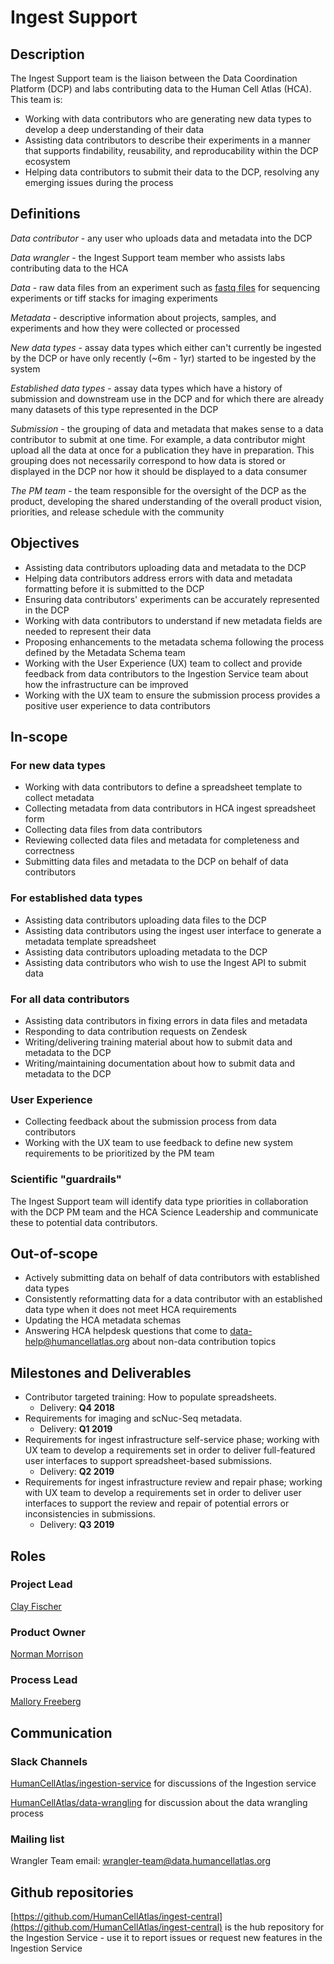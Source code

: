 # Ingest Support

## Description

The Ingest Support team is the liaison between the Data Coordination Platform (DCP) and labs contributing data to the Human Cell Atlas (HCA). This team is:

* Working with data contributors who are generating new data types to develop a deep understanding of their data
* Assisting data contributors to describe their experiments in a manner that supports findability, reusability, and reproducability within the DCP ecosystem
* Helping data contributors to submit their data to the DCP, resolving any emerging issues during the process

## Definitions

*Data contributor* - any user who uploads data and metadata into the DCP

*Data wrangler* -  the Ingest Support team member who assists labs contributing data to the HCA

*Data* - raw data files from an experiment such as [fastq files](https://en.wikipedia.org/wiki/FASTQ_format) for sequencing experiments or tiff stacks for imaging experiments

*Metadata* - descriptive information about projects, samples, and experiments and how they were collected or processed

*New data types* - assay data types which either can't currently be ingested by the DCP or have only recently (~6m - 1yr) started to be ingested by the system

*Established data types* - assay data types which have a history of submission and downstream use in the DCP and for which there are already many datasets of this type represented in the DCP

*Submission* - the grouping of data and metadata that makes sense to a data contributor to submit at one time. For example, a data contributor might upload all the data at once for a publication they have in preparation. This grouping does not necessarily correspond to how data is stored or displayed in the DCP nor how it should be displayed to a data consumer

*The PM team* - the team responsible for the oversight of the DCP as the product, developing the shared understanding of the overall product vision, priorities, and release schedule with the community

## Objectives

- Assisting data contributors uploading data and metadata to the DCP
- Helping data contributors address errors with data and metadata formatting before it is submitted to the DCP
- Ensuring data contributors' experiments can be accurately represented in the DCP
- Working with data contributors to understand if new metadata fields are needed to represent their data
- Proposing enhancements to the metadata schema following the process defined by the Metadata Schema team
- Working with the User Experience (UX) team to collect and provide feedback from data contributors to the Ingestion Service team about how the infrastructure can be improved
- Working with the UX team to ensure the submission process provides a positive user experience to data contributors

## In-scope

### For new data types

- Working with data contributors to define a spreadsheet template to collect metadata
- Collecting metadata from data contributors in HCA ingest spreadsheet form
- Collecting data files from data contributors
- Reviewing collected data files and metadata for completeness and correctness
- Submitting data files and metadata to the DCP on behalf of data contributors

### For established data types

- Assisting data contributors uploading data files to the DCP
- Assisting data contributors using the ingest user interface to generate a metadata template spreadsheet
- Assisting data contributors uploading metadata to the DCP
- Assisting data contributors who wish to use the Ingest API to submit data

### For all data contributors

- Assisting data contributors in fixing errors in data files and metadata 
- Responding to data contribution requests on Zendesk
- Writing/delivering training material about how to submit data and metadata to the DCP
- Writing/maintaining documentation about how to submit data and metadata to the DCP

### User Experience

- Collecting feedback about the submission process from data contributors
- Working with the UX team to use feedback to define new system requirements to be prioritized by the PM team

### Scientific "guardrails" 

The Ingest Support team will identify data type priorities in collaboration with the DCP PM team and the HCA Science Leadership and communicate these to potential data contributors.

## Out-of-scope

- Actively submitting data on behalf of data contributors with established data types
- Consistently reformatting data for a data contributor with an established data type when it does not meet HCA requirements
- Updating the HCA metadata schemas 
- Answering HCA helpdesk questions that come to data-help@humancellatlas.org about non-data contribution topics

## Milestones and Deliverables

* Contributor targeted training: How to populate spreadsheets.
  - Delivery: **Q4 2018**
* Requirements for imaging and scNuc-Seq metadata.
  - Delivery: **Q1 2019**
* Requirements for ingest infrastructure self-service phase; working with UX team to develop a requirements set in order to deliver full-featured user interfaces to support spreadsheet-based submissions.
  - Delivery: **Q2 2019**
* Requirements for ingest infrastructure review and repair phase; working with UX team to develop a requirements set in order to deliver user interfaces to support the review and repair of potential errors or inconsistencies in submissions.
  - Delivery: **Q3 2019**

## Roles

### Project Lead

[Clay Fischer](mailto:clmfisch@ucsc.edu)

### Product Owner

[Norman Morrison](mailto:norman@ebi.ac.uk)

### Process Lead

[Mallory Freeberg](mailto:mfreeberg@ebi.ac.uk)

## Communication

### Slack Channels

[HumanCellAtlas/ingestion-service](https://humancellatlas.slack.com/messages/ingestion-service) for discussions of the Ingestion service

[HumanCellAtlas/data-wrangling](https://humancellatlas.slack.com/messages/data-wrangling) for discussion about the data wrangling process

### Mailing list

Wrangler Team email: wrangler-team@data.humancellatlas.org

## Github repositories

[https://github.com/HumanCellAtlas/ingest-central](https://github.com/HumanCellAtlas/ingest-central) is the hub repository for the Ingestion Service - use it to report issues or request new features in the Ingestion Service
